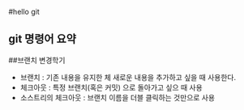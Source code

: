 #hello git
## git 명령어 요약


##브랜치 변경학기

- 브랜치 : 기존 내용을 유지한 체 새로운 내용을 추가하고 싶을 때 사용한다.
- 체크아웃 : 특정 브랜치(혹은 커밋) 으로 돌아가고 싶으 때 사용
- 소스트리의 체크아웃 : 브랜치 이름을 더블 클릭하는 것만으로 사용